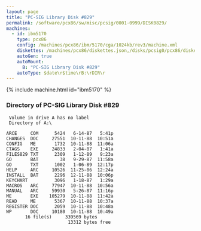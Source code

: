 ```yaml
---
layout: page
title: "PC-SIG Library Disk #829"
permalink: /software/pcx86/sw/misc/pcsig/0001-0999/DISK0829/
machines:
  - id: ibm5170
    type: pcx86
    config: /machines/pcx86/ibm/5170/cga/1024kb/rev3/machine.xml
    diskettes: /machines/pcx86/diskettes.json,/disks/pcsig0/pcx86/diskettes.json
    autoGen: true
    autoMount:
      B: "PC-SIG Library Disk #829"
    autoType: $date\r$time\rB:\rDIR\r
---
```


{% include machine.html id="ibm5170" %}

### Directory of PC-SIG Library Disk #829

     Volume in drive A has no label
     Directory of A:\

    ARCE     COM      5424   6-14-87   5:41p
    CHANGES  DOC     27551  10-11-88  10:51a
    CONFIG   ME       1732  10-11-88  11:06a
    CTAGS    EXE     24833   2-04-87   1:41a
    FILES829 TXT      2309   1-12-89   9:23a
    GO       BAT        38   9-29-87  11:58a
    GO       TXT      1002   1-06-89  12:17p
    HELP     ARC     10526  11-25-86  12:24a
    INSTALL  BAT      2296  12-11-88  10:06p
    KEYCHART          3096   1-18-87   1:29a
    MACROS   ARC     77947  10-11-88  10:56a
    MANUAL   ARC     59930   5-26-87  11:16p
    ME       EXE    105279  10-11-88  11:42a
    READ     ME       5367  10-11-88  10:37a
    REGISTER DOC      2059  10-11-88  10:48a
    WP       DOC     10180  10-11-88  10:49a
           16 file(s)     339569 bytes
                           13312 bytes free
